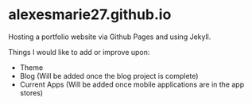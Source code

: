 # alexesmarie27.github.io
Hosting a portfolio website via Github Pages and using Jekyll.

Things I would like to add or improve upon:
- Theme
- Blog (Will be added once the blog project is complete)
- Current Apps (Will be added once mobile applications are in the app stores)
